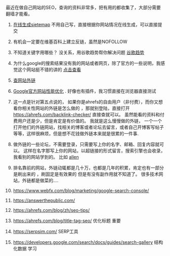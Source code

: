    最近在做自己网站的SEO，查询的资料非常多，把有用的都收集了，大部分需要翻墙才能看。

   1. <a href="http://www.xml-sitemaps.com/index.php" target="_blank">在线生成sietemap</a>
   不用自己写，直接根据你网站情况在线生成，可以直接提交

   2. 有机会一定要在维基百科上建立反链，虽然是NOFOLLOW

   3. 不知道关键字用哪些？  没关系，用谷歌趋势帮你解决问题  <a href="https://trends.google.com/trends/?geo=US" target="_blank">谷歌趋势</a> 

   4. 为什么google的搜索结果没有我的网站或者网页，除了官方的一些说明，我感觉这个网站挺不错的讲的 <a href="https://ahrefs.com/blog/zh/why-is-my-website-not-showing-up-on-google/" target="_blank">点击查看</a> 

   5.  <a href="https://ahrefs.com/backlink-checker/" target="_blank">查网站外链</a>

   6.  <a href="https://developers.google.com/speed/pagespeed/insights/" target="_blank">Google官方网站性能优化</a> . 好像也有插件，我习惯直接在浏览器直接测试
   7.  这一点是针对第五点说的， 如果你是ahrefs的自由用户（非付费），而你又想看你相关性网站的外链是怎么做的 ，那就别登陆，直接打开<a href="https://ahrefs.com/backlink-checker/" target="_blank">https://ahrefs.com/backlink-checker/</a> 直接查就可以。 虽然能看的资料和付费用户还是少，但是肯定是有价值的。 我就是这么慢慢做的外链， 一个一个打开他们的外链网站，找相关的博客或者论坛去留言，或者自己开博客写帖子等等，这样很麻烦，但是想不花钱做外链本来就是很累的一件事.
   8.  做外链的一些论坛，不需要登录，只需要写上你的名字、邮箱、回复内容就可以。 这样在名字那写上你的网站，以超链接的形式留言，搜索引擎也会收录，我看别的网站学到的。  比如 <a href="https://www.jsonformatting.com/" target="_blank">allen</a>
   9.  排名靠前的网站，外链动辄都是几十万，也都是几年的积累，肯定也有一部分是刷出来的 ，刷固定是有效果的 但是有没有副作用就不知道了。  很多技术网站，外链都是做菜的....
   10.  https://www.webfx.com/blog/marketing/google-search-console/
   11.  https://answerthepublic.com/   
   12.  https://ahrefs.com/blog/zh/seo-tips/
   
   13.  https://ahrefs.com/blog/title-tag-seo/   优化标题 重要
   14.  https://serpsim.com/    SERP工具
   15.  https://developers.google.com/search/docs/guides/search-gallery  结构化数据   学习

	



